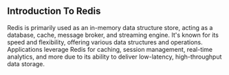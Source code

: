 ## Introduction To Redis

<!-- add redis description -->

Redis is primarily used as an in-memory data structure store, acting as a database, cache, message broker, and streaming engine. It's known for its speed and flexibility, offering various data structures and operations. Applications leverage Redis for caching, session management, real-time analytics, and more due to its ability to deliver low-latency, high-throughput data storage.
